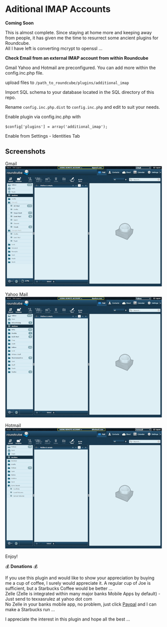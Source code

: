 # Aditional IMAP Accounts #

**Coming Soon**

This is almost complete. Since staying at home more and keeping away from people, it has given me the time to resurrect some ancient plugins for Roundcube.  
All I have left is converting mcrypt to openssl ...  

**Check Email from an external IMAP account from within Roundcube**  

Gmail Yahoo and Hotmail are preconfigured. You can add more within the config.inc.php file.  

upload files to `/path_to_roundcube/plugins/additional_imap`  

Import SQL schema to your database located in the SQL directory of this repo.  

Rename `config.inc.php.dist` to `config.inc.php` and edit to suit your needs.  

Enable plugin via config.inc.php with

`$config['plugins'] = array('additional_imap');`

Enable from Settings - Identities Tab  


Screenshots
-----------

Gmail  
![Alt text](/screenshots/gmail_additional_imap.png?raw=true "GMail Inbox")

Yahoo Mail  
![Alt text](/screenshots/yahoo_additional_imap.png?raw=true "Yahoo Mail Inbox")

Hotmail  
![Alt text](/screenshots/hotmail_additional_imap.png?raw=true "Hotmail Inbox")


Enjoy!  

:moneybag: **Donations** :moneybag:  

If you use this plugin and would like to show your appreciation by buying me a cup of coffee, I surely would appreciate it. A regular cup of Joe is sufficient, but a Starbucks Coffee would be better ... \
Zelle (Zelle is integrated within many major banks Mobile Apps by default) - Just send to texxasrulez at yahoo dot com \
No Zelle in your banks mobile app, no problem, just click [Paypal](https://paypal.me/texxasrulez?locale.x=en_US) and I can make a Starbucks run ...

I appreciate the interest in this plugin and hope all the best ...

